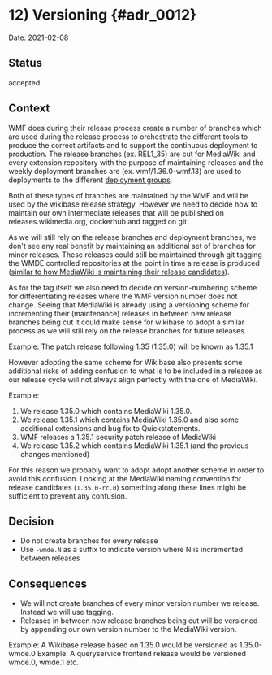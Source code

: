 # 12) Versioning {#adr_0012}

Date: 2021-02-08

## Status

accepted

## Context

WMF does during their release process create a number of branches which are used during the release process to orchestrate the different tools to produce the correct artifacts and to support the continuous deployment to production. The release branches (ex. REL1_35) are cut for MediaWiki and every extension repository with the purpose of maintaining releases and the weekly deployment branches are (ex. wmf/1.36.0-wmf.13) are used to deployments to the different [deployment groups](https://versions.toolforge.org/).

Both of these types of branches are maintained by the WMF and will be used by the wikibase release strategy. However we need to decide how to maintain our own intermediate releases that will be published on releases.wikimedia.org, dockerhub and tagged on git.

As we will still rely on the release branches and deployment branches, we don't see any real benefit by maintaining an additional set of branches for minor releases. These releases could still be maintained through git tagging the WMDE controlled repositories at the point in time a release is produced ([similar to how MediaWiki is maintaining their release candidates](https://gerrit.wikimedia.org/g/mediawiki/core/+/refs/tags/1.35.0-rc.0)).

As for the tag itself we also need to decide on version-numbering scheme for differentiating releases where the WMF version number does not change. Seeing that MediaWiki is already using a versioning scheme for incrementing their (maintenance) releases in between new release branches being cut it could make sense for wikibase to adopt a similar process as we will still rely on the release branches for future releases.

Example: The patch release following 1.35 (1.35.0) will be known as 1.35.1

However adopting the same scheme for Wikibase also presents some additional risks of adding confusion to what is to be included in a release as our release cycle will not always align perfectly with the one of MediaWiki.

Example:

1. We release 1.35.0 which contains MediaWiki 1.35.0.
2. We release 1.35.1 which contains MediaWiki 1.35.0 and also some additional extensions and bug fix to Quickstatements.
3. WMF releases a 1.35.1 security patch release of MediaWiki
4. We release 1.35.2 which contains MediaWiki 1.35.1 (and the previous changes mentioned)

For this reason we probably want to adopt adopt another scheme in order to avoid this confusion. Looking at the MediaWiki naming convention for release candidates (`1.35.0-rc.0`) something along these lines might be sufficient to prevent any confusion.

## Decision

- Do not create branches for every release
- Use `-wmde.N` as a suffix to indicate version where N is incremented between releases

## Consequences

- We will not create branches of every minor version number we release. Instead we will use tagging.
- Releases in between new release branches being cut will be versioned by appending our own version number to the MediaWiki version.

Example: A Wikibase release based on 1.35.0 would be versioned as 1.35.0-wmde.0 Example: A queryservice frontend release would be versioned wmde.0, wmde.1 etc.
